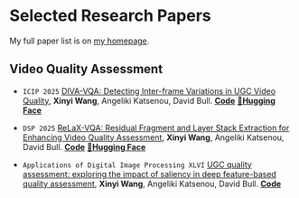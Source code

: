 # Selected Research Papers

My full paper list is on [my homepage](https://xinyiW915.github.io).

## Video Quality Assessment
- ``ICIP 2025`` [DIVA-VQA: Detecting Inter-frame Variations in UGC Video Quality](https://arxiv.org/abs/), **Xinyi Wang**, Angeliki Katsenou, David Bull. [**Code**](https://github.com/xinyiW915/DIVA-VQA) [**🤗Hugging Face**](https://huggingface.co/spaces/xinyiW915/DIVA-VQA)

- ``DSP 2025`` [ReLaX-VQA: Residual Fragment and Layer Stack Extraction for Enhancing Video Quality Assessment](https://arxiv.org/abs/2407.11496), **Xinyi Wang**, Angeliki Katsenou, David Bull. [**Code**](https://github.com/xinyiW915/ReLaX-VQA) [**🤗Hugging Face**](https://huggingface.co/papers/2407.11496)

- ``Applications of Digital Image Processing XLVI`` [UGC quality assessment: exploring the impact of saliency in deep feature-based quality assessment](https://www.spiedigitallibrary.org/conference-proceedings-of-spie/12674/1267418/UGC-quality-assessment--exploring-the-impact-of-saliency-in/10.1117/12.2676136.short#_=_), **Xinyi Wang**, Angeliki Katsenou, David Bull. [**Code**](https://github.com/xinyiW915/SPIE-2023-Supplementary)
  
